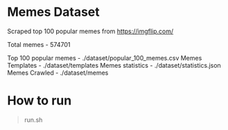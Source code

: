# Memes Dataset
Scraped top 100 popular memes from https://imgflip.com/

Total memes - 574701

Top 100 popular memes - ./dataset/popular_100_memes.csv
Memes Templates -  ./dataset/templates
Memes statistics -  ./dataset/statistics.json
Memes Crawled - ./dataset/memes

# How to run

> run.sh
